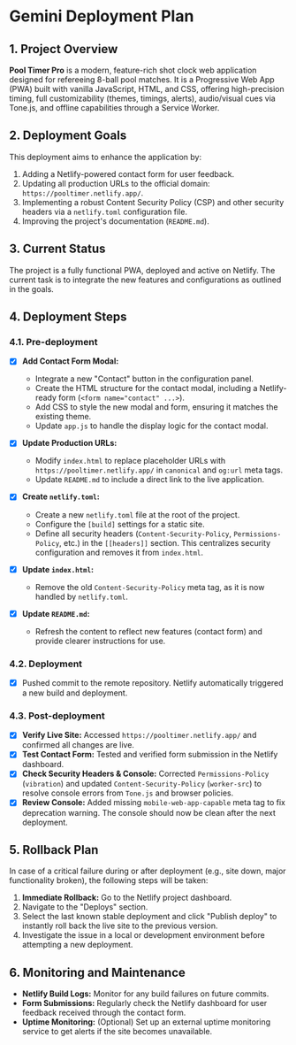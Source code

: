 # Gemini Deployment Plan

## 1. Project Overview

**Pool Timer Pro** is a modern, feature-rich shot clock web application designed for refereeing 8-ball pool matches. It is a Progressive Web App (PWA) built with vanilla JavaScript, HTML, and CSS, offering high-precision timing, full customizability (themes, timings, alerts), audio/visual cues via Tone.js, and offline capabilities through a Service Worker.

## 2. Deployment Goals

This deployment aims to enhance the application by:
1.  Adding a Netlify-powered contact form for user feedback.
2.  Updating all production URLs to the official domain: `https://pooltimer.netlify.app/`.
3.  Implementing a robust Content Security Policy (CSP) and other security headers via a `netlify.toml` configuration file.
4.  Improving the project's documentation (`README.md`).

## 3. Current Status

The project is a fully functional PWA, deployed and active on Netlify. The current task is to integrate the new features and configurations as outlined in the goals.

## 4. Deployment Steps

### 4.1. Pre-deployment

-   [x] **Add Contact Form Modal:**
    -   Integrate a new "Contact" button in the configuration panel.
    -   Create the HTML structure for the contact modal, including a Netlify-ready form (`<form name="contact" ...>`).
    -   Add CSS to style the new modal and form, ensuring it matches the existing theme.
    -   Update `app.js` to handle the display logic for the contact modal.

-   [x] **Update Production URLs:**
    -   Modify `index.html` to replace placeholder URLs with `https://pooltimer.netlify.app/` in `canonical` and `og:url` meta tags.
    -   Update `README.md` to include a direct link to the live application.

-   [x] **Create `netlify.toml`:**
    -   Create a new `netlify.toml` file at the root of the project.
    -   Configure the `[build]` settings for a static site.
    -   Define all security headers (`Content-Security-Policy`, `Permissions-Policy`, etc.) in the `[[headers]]` section. This centralizes security configuration and removes it from `index.html`.

-   [x] **Update `index.html`:**
    -   Remove the old `Content-Security-Policy` meta tag, as it is now handled by `netlify.toml`.

-   [x] **Update `README.md`:**
    -   Refresh the content to reflect new features (contact form) and provide clearer instructions for use.

### 4.2. Deployment

-   [x] Pushed commit to the remote repository. Netlify automatically triggered a new build and deployment.

### 4.3. Post-deployment

-   [x] **Verify Live Site:** Accessed `https://pooltimer.netlify.app/` and confirmed all changes are live.
-   [x] **Test Contact Form:** Tested and verified form submission in the Netlify dashboard.
-   [x] **Check Security Headers & Console:** Corrected `Permissions-Policy` (`vibration`) and updated `Content-Security-Policy` (`worker-src`) to resolve console errors from `Tone.js` and browser policies.
-   [x] **Review Console:** Added missing `mobile-web-app-capable` meta tag to fix deprecation warning. The console should now be clean after the next deployment.

## 5. Rollback Plan

In case of a critical failure during or after deployment (e.g., site down, major functionality broken), the following steps will be taken:
1.  **Immediate Rollback:** Go to the Netlify project dashboard.
2.  Navigate to the "Deploys" section.
3.  Select the last known stable deployment and click "Publish deploy" to instantly roll back the live site to the previous version.
4.  Investigate the issue in a local or development environment before attempting a new deployment.

## 6. Monitoring and Maintenance

-   **Netlify Build Logs:** Monitor for any build failures on future commits.
-   **Form Submissions:** Regularly check the Netlify dashboard for user feedback received through the contact form.
-   **Uptime Monitoring:** (Optional) Set up an external uptime monitoring service to get alerts if the site becomes unavailable.
